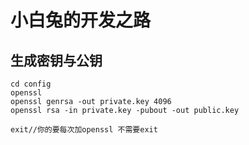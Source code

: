 # 小白兔的开发之路

## 生成密钥与公钥

```
cd config
openssl
openssl genrsa -out private.key 4096
openssl rsa -in private.key -pubout -out public.key

exit//你的要每次加openssl 不需要exit

```
